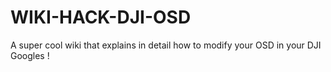# WIKI-HACK-DJI-OSD
A super cool wiki that explains in detail how to modify your OSD in your DJI Googles !
